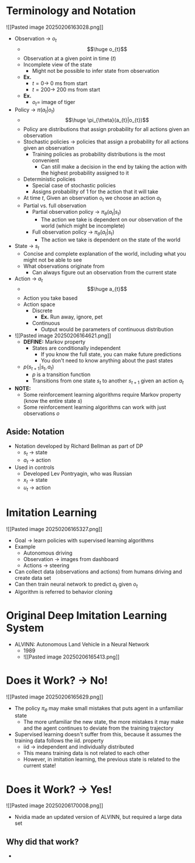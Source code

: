 # Terminology and Notation
![[Pasted image 20250206163028.png]]
- Observation -> $o_{t}$
	- $$\huge o_{t}$$
	- Observation at a given point in time ($t$)
	- Incomplete view of the state
		- Might not be possible to infer state from observation
	- **Ex.**
		- $t = 0 \to$ 0 ms from start
		- $t = 200 \to$ 200 ms from start
	- **Ex.** 
		- $o_{t} =$ image of tiger
- Policy -> $\pi(a_{t} | o_{t})$
	- $$\huge \pi_{\theta}(a_{t}|o_{t})$$
	- Policy are distributions that assign probability for all actions given an observation
	- Stochastic policies -> policies that assign a probability for all actions given an observation
		- Training policies as probability distributions is the most convenient
			- Can still make a decision in the end by taking the action with the highest probability assigned to it
	- Deterministic policies
		- Special case of stochastic policies
		- Assigns probability of 1 for the action that it will take
	- At time $t$, Given an observation $o_{t}$ we choose an action $a_{t}$
	- Partial vs. full observation
		- Partial observation policy -> $\pi_{\theta}(a_{t} | s_{t})$
			- The action we take is dependent on our observation of the world (which might be incomplete)
		- Full observation policy -> $\pi_{\theta}(a_{t}|s_{t})$
			- The action we take is dependent on the state of the world
- State -> $s_{t}$
	- Concise and complete explanation of the world, including what you might not be able to see
	- What observations originate from
		- Can always figure out an observation from the current state
- Action -> $a_{t}$
	- $$\huge a_{t}$$
	- Action you take based 
	- Action space
		- Discrete 
			- **Ex.** Run away, ignore, pet
		- Continuous
			- Output would be parameters of continuous distribution
- ![[Pasted image 20250206164621.png]]
	- **DEFINE:** Markov property
		- States are conditionally independent
			- If you know the full state, you can make future predictions
			- You don't need to know anything about the past states
	- $p(s_{t+1}|s_{t}, a_{t})$
		- $p$ is a transition function
		- Transitions from one state $s_{t}$ to another $s_{t+1}$ given an action $a_{t}$
- **NOTE:**
	- Some reinforcement learning algorithms require Markov property (know the entire state $s$)
	- Some reinforcement learning algorithms can work with just observations $o$
## Aside: Notation
- Notation developed by Richard Bellman as part of DP
	- $s_{t}$ -> state
	- $a_{t}$ -> action
- Used in controls
	- Developed Lev Pontryagin, who was Russian
	- $x_{t}$ -> state
	- $u_{t}$ -> action
# Imitation Learning
![[Pasted image 20250206165327.png]]
- Goal -> learn policies with supervised learning algorithms
- Example
	- Autonomous driving
	- Observation -> images from dashboard
	- Actions -> steering
- Can collect data (observations and actions) from humans driving and create data set
- Can then train neural network to predict $a_{t}$ given $o_{t}$ 
- Algorithm is referred to behavior cloning
# Original Deep Imitation Learning System
- ALVINN: Autonomous Land Vehicle in a Neural Network
	- 1989
	- ![[Pasted image 20250206165413.png]]
# Does it Work? -> No!
![[Pasted image 20250206165629.png]]
- The policy $\pi_{\theta}$ may make small mistakes that puts agent in a unfamiliar state
	- The more unfamiliar the new state, the more mistakes it may make and the agent continues to deviate from the training trajectory
- Supervised learning doesn't suffer from this, because it assumes the training data follows the iid. property
	- iid -> independent and individually distributed
	- This means training data is not related to each other
	- However, in imitation learning, the previous state is related to the current state!
# Does it Work? -> Yes!
![[Pasted image 20250206170008.png]]
- Nvidia made an updated version of ALVINN, but required a large data set
## Why did that work?
- 